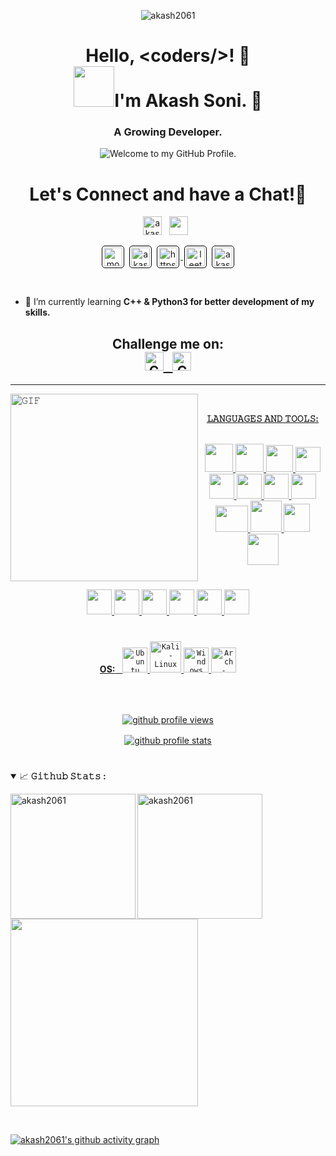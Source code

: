 <!--- <p align="center"> <img height="auto" width="auto" src="https://mir-s3-cdn-cf.behance.net/project_modules/hd/87c84e122427761.60d9d8416d2df.gif" alt="akash2061" /> --->
<p align="center"> <img height="auto" width="auto" src="https://i.pinimg.com/originals/42/83/6a/42836adf0826dbfa27034fc55566d3a2.gif" alt="akash2061" />

<h1 align="center">  Hello, &lt;coders/&gt;! 🌱 <br><img height=65 src="https://media.baamboozle.com/uploads/images/208336/1610794240_7470"/>I'm Akash Soni. 💫</h1>
<h3 align="center">A Growing Developer.</h3>
<p align='center' style='margin: 16px 4px 8px;'>
    <img src="https://readme-typing-svg.herokuapp.com?font=fire+code&pause=1000&color=54A6FF&center=true&vCenter=true&multiline=true&width=710&height=70&lines=Welcome+to+my+GitHub+Profile." alt="Welcome to my GitHub Profile." />
</p>

#

<div align='center'>
<h1 align="center">
  Let's Connect and have a Chat!💬
</h1>
  <p align='center'>
    <a href="https://www.linkedin.com/in/akash-soni-01475924b/"><img height="30" src="https://upload.wikimedia.org/wikipedia/commons/thumb/c/ca/LinkedIn_logo_initials.png/600px-LinkedIn_logo_initials.png" alt="akash soni" ></a>&nbsp;&nbsp;
    <a href="mailto:aakashsoni8781@gmail.com"><img height="30" src="https://cdn-icons-png.flaticon.com/512/281/281769.png"></a>&nbsp;&nbsp;
    </p>
    <p>
    <a href="https://stackoverflow.com/users/20176960/morningstar" target="_blank"><img align="center" src="https://upload.wikimedia.org/wikipedia/commons/thumb/e/ef/Stack_Overflow_icon.svg/768px-Stack_Overflow_icon.svg.png" alt="morningstar" height="30" style="background: #ffffff; border-radius: 5px; border: 1px solid #000000; margin: 0 2px; padding: 2px;" /></a>
    <a href="https://www.codechef.com/users/akashsoni2061" target="_blank"><img align="center" src="https://static.uacdn.net/thumbnail/external-app-icons/ce4fd2180646452aa0b03c3ffa3ef8e2.png" alt="akashsoni2061" height="30"style="background: #ffffff; border-radius: 5px; border: 1px solid #000000; margin: 0 2px; padding: 2px;" /></a>
    <a href="https://github.com/akash2061" target="blank" rel="noreferrer">
        <img align="center" src="https://upload.wikimedia.org/wikipedia/commons/thumb/a/ae/Github-desktop-logo-symbol.svg/1200px-Github-desktop-logo-symbol.svg.png" alt="https://github.com/akash2061" height="30" width="30" style="background: #ffffff; border-radius: 5px; border: 1px solid #000000; margin: 0 2px; padding: 2px;" />
    </a>
    <a href="https://leetcode.com/u/akash_2061/" target="blank"><img align="center" src="https://iconape.com/wp-content/png_logo_vector/leetcode-logo-white-no-text.png" alt="leetcode" height="30" style="background: #ffffff; border-radius: 5px; border: 1px solid #000000; margin: 0 2px; padding: 2px;" /></a>    
    <a href="https://auth.geeksforgeeks.org/user/akash2061" target="blank"><img align="center" src="https://geeksforgeeks.zohorecruit.in/recruit/viewCareerImage.do?page_id=61093000000211152&type=logo&file_name=GG_Logo.png" alt="akash2061" height="30" style="background: #ffffff; border-radius: 5px; border: 1px solid #000000; margin: 0 2px; padding: 2px;" /></a>
     </p>
</div>
<br/>

-   🌱 I’m currently learning **C++ & Python3 for better development of my skills.**

<h2 align="center">Challenge me on: <br>
<a href="https://www.chess.com/member/aakash7878"><img height="30" src="https://store-images.microsoft.com/image/apps.62907.9007199267033303.5996327a-6284-49cc-9c9a-dccffd955551.fa8149dd-0d7e-4c67-a6ec-689789aed23d?mode=scale&q=90&h=300&w=300" alt="Chess.com" >&nbsp;&nbsp;
<a href="https://lichess.org/@/aakash2061"><img height="30" src="https://upload.wikimedia.org/wikipedia/commons/4/47/Lichess_logo_2019.png" alt="Chess.com" ></h2>
<hr>

<!--- <img align="left" height="300px" width="300px" alt="𝙶𝙸𝙵" src="https://i.pinimg.com/originals/7d/06/89/7d068990a6d0fa0b99d8ca96afde86dc.gif"/> 
<img align="left" padding height="300px" width="300px" alt="𝙶𝙸𝙵" src="https://camo.githubusercontent.com/51180ce380190ecc9c21950eecfd518d333675af409b26ddb9414b82fdfaf514/68747470733a2f2f6769746875622e6769746875626173736574732e636f6d2f696d616765732f6d6f6e612d6c6f6164696e672d6461726b2e676966"/>
<img align="left" padding height="300px" width="300px" alt="𝙶𝙸𝙵" src="https://66.media.tumblr.com/0699f4abac93fe1171519d0f61b60a0e/tumblr_mjok0p1gm81rfjowdo1_500.gif"/>--->
<img align="left" padding height="300px" width="300px" alt="𝙶𝙸𝙵" src="https://25.media.tumblr.com/ff53e6a275140e7f2586438c7dfc18a0/tumblr_n17e2zlX2a1slik4to1_500.gif"/> 
<br/>
<div align='center'>

**𝙻𝙰𝙽𝙶𝚄𝙰𝙶𝙴𝚂 𝙰𝙽𝙳 𝚃𝙾𝙾𝙻𝚂:**

<br/>
<code><img height="45" width="45" src="https://www.naveedashfaq.me/img/c++.png"></code>
<code><img height="45" width="45" src="https://cdn.iconscout.com/icon/free/png-512/c-programming-569564.png"></code>
<code><img height="43" width="43" src="https://profilinator.rishav.dev/skills-assets/python-original.svg"></code>
<code><img height="40" width="40" src="https://cdn.jsdelivr.net/gh/devicons/devicon/icons/html5/html5-original.svg"></code>
<code><img height="40" width="40" src="https://upload.wikimedia.org/wikipedia/commons/thumb/6/62/CSS3_logo.svg/2048px-CSS3_logo.svg.png"></code>
<code><img height="40" width="40" src="https://cdn.jsdelivr.net/gh/devicons/devicon/icons/javascript/javascript-original.svg"></code>
<code><img height="40" width="40" src="https://upload.wikimedia.org/wikipedia/commons/thumb/4/4c/Typescript_logo_2020.svg/2048px-Typescript_logo_2020.svg.png"></code>
<code><img height="40" width="40" src="https://cdn4.iconfinder.com/data/icons/logos-3/600/React.js_logo-512.png"></code>
<code><img height="42" width="52" src="https://rustacean.net/assets/cuddlyferris.png"></code>
<code><img height="50" width="50" src="https://go.dev/blog/go-brand/Go-Logo/PNG/Go-Logo_Yellow.png"></code>
<code><img height="45" width="42" src="https://orion42.net/wp-content/uploads/2019/10/full_colored_dark_green42.png"></code>
<code><img height="50" src="https://profilinator.rishav.dev/skills-assets/mysql-original-wordmark.svg"/></code>

#

<code><img height="40" width="40" src="https://cdn.jsdelivr.net/gh/devicons/devicon/icons/vscode/vscode-original.svg"></code>
<code><img height="40" width="40" src="https://imgs.search.brave.com/V0AsLIO_0aYGw8DpKpoplTxq0SNmsnyoPMGan6c41u8/rs:fit:860:0:0/g:ce/aHR0cHM6Ly9zdGF0/aWMtMDAuaWNvbmR1/Y2suY29tL2Fzc2V0/cy4wMC92aW0tb3Jp/Z2luYWwtaWNvbi0y/MDQ2eDIwNDgtem5h/NG1oeTIucG5n"></code>
<code><img height="40" width="40" src="https://imgs.search.brave.com/1zc7gZNGN80g0laR7x4ALtyCVkUxmRzf8xtngqxmg8s/rs:fit:860:0:0/g:ce/aHR0cHM6Ly9zdGF0/aWMtMDAuaWNvbmR1/Y2suY29tL2Fzc2V0/cy4wMC9hcHBzLW5l/b3ZpbS1pY29uLTUx/Mng1MTItdzRlY3Yz/dWgucG5n"></code>
<code><img height="40" width="40" src="https://upload.wikimedia.org/wikipedia/commons/thumb/3/38/Jupyter_logo.svg/1767px-Jupyter_logo.svg.png"></code>
<code><img height="40" width="40" src="https://cdn.jsdelivr.net/gh/devicons/devicon/icons/git/git-original.svg"></code>
<code><img height="40" width="40" src="https://static-00.iconduck.com/assets.00/github-desktop-icon-2046x2048-r5plljad.png"></code>

#

**OS:**&nbsp;&nbsp;
<code><img height="40" width="40" src="https://cdn.icon-icons.com/icons2/2429/PNG/512/ubuntu_logo_icon_147216.png" alt="Ubuntu"></code>
<code><img height="50" width="50" src="https://upload.wikimedia.org/wikipedia/commons/2/2b/Kali-dragon-icon.svg" alt="Kali-Linux"></code>
<code><img height="40" width="40" src="https://upload.wikimedia.org/wikipedia/commons/thumb/4/48/Windows_logo_-_2012_%28dark_blue%29.svg/640px-Windows_logo_-_2012_%28dark_blue%29.svg.png" alt="Windows"></code>
<code><img height="40" width="40" src="https://cdn.icon-icons.com/icons2/1508/PNG/512/distributorlogoarchlinux_103805.png" alt="Arch-Linux"></code>
</div>
<br/><br/>

<p align="center" style='margin: 16px 4px 8px;'>
    <img src="https://komarev.com/ghpvc/?username=akash2061&label=Profile%20views&color=0e75b6&style=flat" alt="github profile views" />
</p>

<p align="center" style='margin: 16px 4px 8px;'>
    <a href="https://github.com/ryo-ma/github-profile-trophy">
        <img src="https://github-profile-trophy.vercel.app/?username=akash2061&theme=gruvbox&column=7&margin-w=2&margin-h=2&no-bg=true&no-frame=true" alt="github profile stats" />
    </a>
</p>

#

<details open="">
<summary>
  <g-emoji class="g-emoji" alias="chart_with_upwards_trend" fallback-src="https://github.githubassets.com/images/icons/emoji/unicode/1f4c8.png">📈</g-emoji>
  <strong>𝙶𝚒𝚝𝚑𝚞𝚋 𝚂𝚝𝚊𝚝𝚜 : </strong>
</summary>
<p align="left">
    <img align="left" height="200px" src="https://github-readme-stats-eight-theta.vercel.app/api?username=akash2061&theme=radical&hide_border=false&include_all_commits=false&count_private=false" alt="akash2061"/>
    <!--<img align="left" height="170px" src="https://github-readme-stats-eight-theta.vercel.app/api/top-langs/?username=akash2061&theme=blue-green&hide_border=fa[](url)lse&include_all_commits=false&count_private=false&layout=compact&langs_count=8" alt="akash2061"/>-->
  <img align="left" height="200px" src="https://github-readme-streak-stats.herokuapp.com?user=akash2061&theme=radical" alt="akash2061" />
    <img align="center" width="300px" src="https://github-readme-stats.vercel.app/api/top-langs/?username=akash2061&langs_count=15&theme=neon" />
</p>
</details>
<br/>

[![akash2061's github activity graph](https://github-readme-activity-graph.vercel.app/graph?username=akash2061&theme=github-compact)](https://github.com/ashutosh00710/github-readme-activity-graph)
